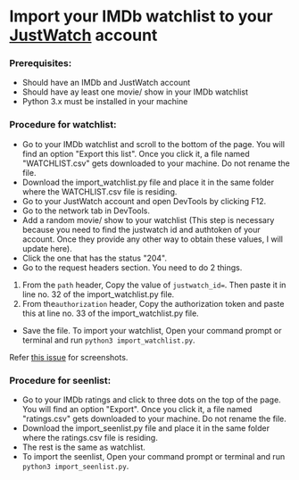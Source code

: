 # Import your IMDb watchlist to your [JustWatch](https://www.justwatch.com) account

### Prerequisites:
* Should have an IMDb and JustWatch account
* Should have ay least one movie/ show in your IMDb watchlist
* Python 3.x must be installed in your machine

### Procedure for watchlist:
* Go to your IMDb watchlist and scroll to the bottom of the page. You will find an option "Export this list". Once you click it, a file named "WATCHLIST.csv" gets downloaded to your machine. Do not rename the file.
* Download the import_watchlist.py file and place it in the same folder where the WATCHLIST.csv file is residing.
* Go to your JustWatch account and open DevTools by clicking F12.
* Go to the network tab in DevTools.
* Add a random movie/ show to your watchlist (This step is necessary because you need to find the justwatch id and authtoken of your account. Once they provide any other way to obtain these values, I will update here).
* Click the one that has the status "204".
*  Go to the request headers section. You need to do 2 things.
1) From the ```path``` header, Copy the value of ```justwatch_id=```. Then paste it in line no. 32 of the import_watchlist.py file.
2) From the```authorization``` header, Copy the authorization token and paste this at line no. 33 of the import_watchlist.py file.
* Save the file. To import your watchlist, Open your command prompt or terminal and run ```python3 import_watchlist.py```.

Refer [this issue](https://github.com/prasanth-G24/Imdb_to_JustWatch/issues/2) for screenshots.

### Procedure for seenlist:
* Go to your IMDb ratings and click to three dots on the top of the page. You will find an option "Export". Once you click it, a file named "ratings.csv" gets downloaded to your machine. Do not rename the file.
* Download the import_seenlist.py file and place it in the same folder where the ratings.csv file is residing.
* The rest is the same as watchlist.
* To import the seenlist, Open your command prompt or terminal and run ```python3 import_seenlist.py```.
